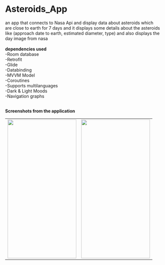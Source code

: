 # Asteroids_App
an app that connects to Nasa Api and display data about asteroids which are close to earth for 7 days and it displays some details about the asteroids like (approach date to earth, estimated diameter, type) and also displays the day image from nasa
<br><br><b>dependencies used</b> <br>
-Room database <br>
-Retrofit <br>
-Glide <br>
-Databinding <br>
-MVVM Model <br>
-Coroutines <br>
-Supports multilanguages <br>
-Dark & Light Moods <br>
-Navigation graphs <br><br>

<b>Screenshots from the application</b>

<table>
  <tr>
    <td><img src="https://user-images.githubusercontent.com/76439620/188920953-dd5e79cb-6b2e-4edf-acd0-0b4434f26c48.PNG" width=223 height=450></td>
    <td><img src="https://user-images.githubusercontent.com/76439620/188921125-e36056f3-6747-424f-a35f-f55c72c5dba3.PNG" width=223 height=450></td>
  </tr>
 </table>
  
 
